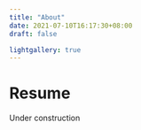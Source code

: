 ```yaml
---
title: "About"
date: 2021-07-10T16:17:30+08:00
draft: false

lightgallery: true
---
```


# Resume

Under construction